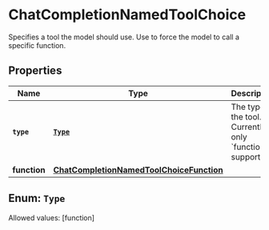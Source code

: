 

# ChatCompletionNamedToolChoice

Specifies a tool the model should use. Use to force the model to call a specific function.

## Properties

Name | Type | Description | Notes
------------ | ------------- | ------------- | -------------
**`type`** | [**`Type`**](#`Type`) | The type of the tool. Currently, only &#x60;function&#x60; is supported. | 
**function** | [**ChatCompletionNamedToolChoiceFunction**](ChatCompletionNamedToolChoiceFunction.md) |  | 


## Enum: `Type`
Allowed values: [function]




